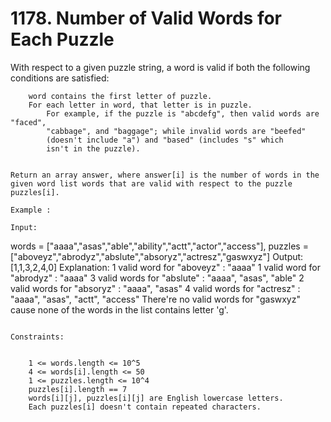 # 1178. Number of Valid Words for Each Puzzle

With respect to a given puzzle string, a word is valid if
    both the following conditions are satisfied:
    
        word contains the first letter of puzzle.
        For each letter in word, that letter is in puzzle.
            For example, if the puzzle is "abcdefg", then valid words are "faced",
            "cabbage", and "baggage"; while invalid words are "beefed"
            (doesn't include "a") and "based" (includes "s" which
            isn't in the puzzle).
        
    
    Return an array answer, where answer[i] is the number of words in the
    given word list words that are valid with respect to the puzzle puzzles[i].
     
    Example :

    Input:
words = ["aaaa","asas","able","ability","actt","actor","access"],
puzzles = ["aboveyz","abrodyz","abslute","absoryz","actresz","gaswxyz"]
Output: [1,1,3,2,4,0]
Explanation:
1 valid word for "aboveyz" : "aaaa"
1 valid word for "abrodyz" : "aaaa"
3 valid words for "abslute" : "aaaa", "asas", "able"
2 valid words for "absoryz" : "aaaa", "asas"
4 valid words for "actresz" : "aaaa", "asas", "actt", "access"
There're no valid words for "gaswxyz" cause none of the words in the list contains letter 'g'.

     
    Constraints:

    
        1 <= words.length <= 10^5
        4 <= words[i].length <= 50
        1 <= puzzles.length <= 10^4
        puzzles[i].length == 7
        words[i][j], puzzles[i][j] are English lowercase letters.
        Each puzzles[i] doesn't contain repeated characters.